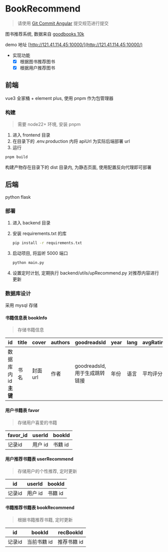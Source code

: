 # BookRecommend

> 请使用 [Git Commit Angular](https://juejin.cn/post/7126022242508472351) 提交规范进行提交

图书推荐系统, 数据来自 [goodbooks 10k](https://github.com/zygmuntz/goodbooks-10k)  

demo 地址 [http://121.41.114.45:10000/](http://121.41.114.45:10000/)

- 实现功能
  - [x] 根据图书推荐图书
  - [x] 根据用户推荐图书

## 前端

vue3 全家桶 + element plus, 使用 pnpm 作为包管理器

### 构建

> 需要 node22+ 环境, 安装 pnpm

1. 进入 frontend 目录  
2. 在目录下的 .env.production 内将 apiUrl 为实际后端部署 url  
3. 运行

  ```bash
  pnpm build
  ```

构建产物存在目录下的 dist 目录内, 为静态页面, 使用配置反向代理即可部署

## 后端

python flask

### 部署

1. 进入 backend 目录
2. 安装 requirements.txt 的库

   ```bash
   pip install -r requirements.txt
   ```

3. 启动项目, 将监听 5000 端口

   ```bash
   python main.py
   ```

4. 设置定时计划, 定期执行 backend/utils/upRecommend.py 对推荐内容进行更新

### 数据库设计

采用 mysql 存储

#### 书籍信息表 bookInfo

> 存储书籍信息

|id|title|cover|authors|goodreadsId|year|lang|avgRating|
|--|-----|-----|-------|-----------|----|----|---------|
|数据库内 id **主键**|书名|封面 url|作者|goodreadsId, 用于生成跳转链接|年份|语言|平均评分|

#### 用户书籍表 favor

> 存储用户喜爱的书籍

|favor_id|userId|bookId|
|--------|------|------|
|记录id|用户 id|书籍 id|

#### 用户推荐书籍表 userRecommend

> 存储用户的个性推荐, 定时更新

|id|userId|bookId|
|--|----|------|
|记录id|用户 id|书籍 id|

#### 书籍推荐书籍表 bookRecommend

> 根据书籍推荐书籍, 定时更新

|id|bookId|recBookId|
|--|----|------|
|记录id|当前书籍 id|推荐书籍 id|
